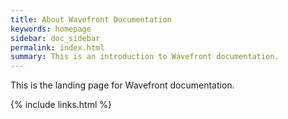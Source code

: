 ```yaml
---
title: About Wavefront Documentation
keywords: homepage
sidebar: doc_sidebar
permalink: index.html
summary: This is an introduction to Wavefront documentation.
---
```


This is the landing page for Wavefront documentation.

{% include links.html %}
